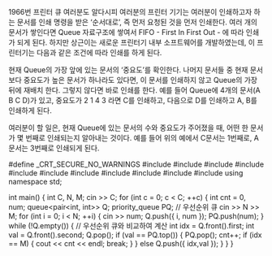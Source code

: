 1966번 프린터 큐
여러분도 알다시피 여러분의 프린터 기기는 여러분이 인쇄하고자 하는 문서를 인쇄 명령을 받은 ‘순서대로’, 즉 먼저 요청된 것을 먼저 인쇄한다. 
여러 개의 문서가 쌓인다면 Queue 자료구조에 쌓여서 FIFO - First In First Out - 에 따라 인쇄가 되게 된다. 
하지만 상근이는 새로운 프린터기 내부 소프트웨어를 개발하였는데, 이 프린터기는 다음과 같은 조건에 따라 인쇄를 하게 된다.

현재 Queue의 가장 앞에 있는 문서의 ‘중요도’를 확인한다.
나머지 문서들 중 현재 문서보다 중요도가 높은 문서가 하나라도 있다면, 이 문서를 인쇄하지 않고 Queue의 가장 뒤에 재배치 한다. 그렇지 않다면 바로 인쇄를 한다.
예를 들어 Queue에 4개의 문서(A B C D)가 있고, 중요도가 2 1 4 3 라면 C를 인쇄하고, 다음으로 D를 인쇄하고 A, B를 인쇄하게 된다.

여러분이 할 일은, 현재 Queue에 있는 문서의 수와 중요도가 주어졌을 때, 어떤 한 문서가 몇 번째로 인쇄되는지 알아내는 것이다. 
예를 들어 위의 예에서 C문서는 1번째로, A문서는 3번째로 인쇄되게 된다.



#define _CRT_SECURE_NO_WARNINGS
#include <numeric>
#include <cstdio>
#include <iostream>
#include <cstring>
#include <string>
#include <algorithm>
#include <vector>
#include <climits>
#include <cmath>
#include <cassert>
#include <queue>
using namespace std;

int main() {
	int C, N, M;
	cin >> C;
	for (int c = 0; c < C; ++c) {
		int cnt = 0, num;
		queue<pair<int, int>> Q;
		priority_queue<int> PQ;   // 우선순위 큐
		cin >> N >> M;
		for (int i = 0; i < N; ++i) {
			cin >> num;
			Q.push({ i, num });
			PQ.push(num);
		}
		while (!Q.empty()) {   // 우선순위 큐와 비교하여 계산
			int idx = Q.front().first;
			int val = Q.front().second;
			Q.pop();
			if (val == PQ.top()) {
				PQ.pop();
				cnt++;
				if (idx == M) {
					cout << cnt << endl;
					break;
				}
			}
			else
				Q.push({ idx,val });
		}
	}
}
